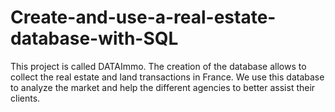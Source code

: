 # Create-and-use-a-real-estate-database-with-SQL
This project is called DATAImmo. The creation of the database allows to collect the real estate and land transactions in France. We use this database to analyze the market and help the different agencies to better assist their clients.
